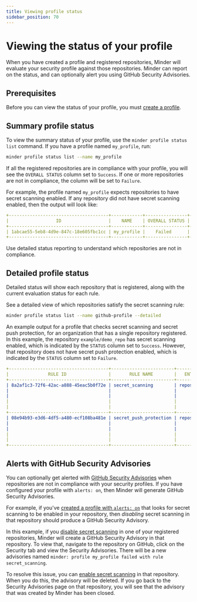 ```yaml
---
title: Viewing profile status
sidebar_position: 70
---
```


# Viewing the status of your profile

When you have created a profile and registered repositories, Minder will evaluate your security profile against those repositories. Minder can report on the status, and can optionally alert you using GitHub Security Advisories.

## Prerequisites

Before you can view the status of your profile, you must [create a profile](first_profile).

## Summary profile status

To view the summary status of your profile, use the `minder profile status list` command. If you have a profile named `my_profile`, run:

```bash
minder profile status list --name my_profile
```

If all the registered repositories are in compliance with your profile, you will see the `OVERALL STATUS` column set to `Success`. If one or more repositories are not in compliance, the column will be set to `Failure`.

For example, the profile named `my_profile` expects repositories to have secret scanning enabled. If any repository did not have secret scanning enabled, then the output will look like:

```yaml
+--------------------------------------+------------+----------------+----------------------+
|                  ID                  |    NAME    | OVERALL STATUS |     LAST UPDATED     |
+--------------------------------------+------------+----------------+----------------------+
| 1abcae55-5eb8-4d9e-847c-18e605fbc1cc | my_profile |    Failed      | 2023-11-06T17:42:04Z |
+--------------------------------------+------------+----------------+----------------------+
```

Use detailed status reporting to understand which repositories are not in compliance.

## Detailed profile status

Detailed status will show each repository that is registered, along with the current evaluation status for each rule.

See a detailed view of which repositories satisfy the secret scanning rule:

```bash
minder profile status list --name github-profile --detailed
```

An example output for a profile that checks secret scanning and secret push protection, for an organization that has a single repository registered. In this example, the repository `example/demo_repo` has secret scanning enabled, which is indicated by the `STATUS` column set to `Success`. However, that repository does not have secret push protection enabled, which is indicated by the `STATUS` column set to `Failure`.

```yaml
+--------------------------------------+------------------------+------------+---------+-------------+--------------------------------------+
|               RULE ID                |       RULE NAME        |   ENTITY   | STATUS  | REMEDIATION |             ENTITY INFO              |
+--------------------------------------+------------------------+------------+---------+-------------+--------------------------------------+
| 8a2af1c3-72f6-42ac-a888-45eac5b0f72e | secret_scanning        | repository | Success | Skipped     | provider: github-app-example         |
|                                      |                        |            |         |             | repo_name: demo_repo repo_owner:     |
|                                      |                        |            |         |             | example  repository_id:              |
|                                      |                        |            |         |             | 04055a1a-766e-4f49-a1ba-16ab1e749fef |
|                                      |                        |            |         |             |                                      |
+--------------------------------------+------------------------+------------+---------+-------------+--------------------------------------+
| 08e94b93-e3d6-4df5-a480-ecf108ba481e | secret_push_protection | repository | Failure | Skipped     | provider: github-app-example         |
|                                      |                        |            |         |             | repo_name: demo_repo repo_owner:     |
|                                      |                        |            |         |             | example  repository_id:              |
|                                      |                        |            |         |             | 04055a1a-766e-4f49-a1ba-16ab1e749fef |
|                                      |                        |            |         |             |                                      |
+--------------------------------------+------------------------+------------+---------+-------------+--------------------------------------+
```

## Alerts with GitHub Security Advisories

You can optionally get alerted with [GitHub Security Advisories](https://docs.github.com/en/code-security/security-advisories) when repositories are not in compliance with your security profiles. If you have configured your profile with `alerts: on`, then Minder will generate GitHub Security Advisories.

For example, if you've [created a profile with `alerts: on`](first_profile) that looks for secret scanning to be enabled in your repository, then _disabling_ secret scanning in that repository should produce a GitHub Security Advisory.

In this example, if you [disable secret scanning](https://docs.github.com/en/code-security/secret-scanning/configuring-secret-scanning-for-your-repositories) in one of your registered repositories, Minder will create a GitHub Security Advisory in that repository. To view that, navigate to the repository on GitHub, click on the Security tab and view the Security Advisories. There will be a new advisories named `minder: profile my_profile failed with rule secret_scanning`.

To resolve this issue, you can [enable secret scanning](https://docs.github.com/en/code-security/secret-scanning/configuring-secret-scanning-for-your-repositories) in that repository. When you do this, the advisory will be deleted. If you go back to the Security Advisories page on that repository, you will see that the advisory that was created by Minder has been closed.
